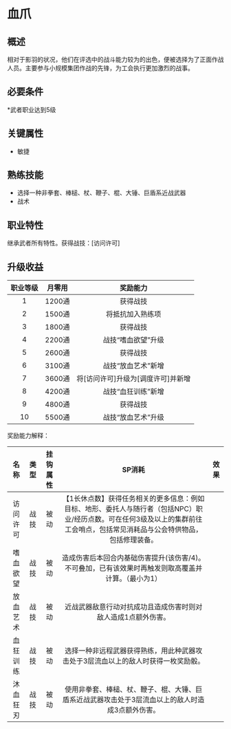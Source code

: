 # 血爪

## 概述

相对于影羽的状况，他们在评选中的战斗能力较为的出色，便被选择为了正面作战人员。主要参与小规模集团作战的先锋，为工会执行更加激烈的战事。

## 必要条件

*武者职业达到5级

## 关键属性

* 敏捷

## 熟练技能

* 选择一种非拳套、棒槌、杖、鞭子、棍、大锤、巨盾系近战武器
* 战术

## 职业特性

继承武者所有特性。获得战技：[访问许可]

## 升级收益

职业等级|月零用|奖励能力
:--:|:--:|:--:
1|1200通|获得战技|嗜血欲望
2|1500通|将抵抗加入熟练项 
3|1800通|获得战技|放血艺术
4|2200通|战技“嗜血欲望”升级|由本回合内提升至持续至下一回合结束
5|2600通|获得战技|血狂训练
6|3100通|战技“放血艺术”新增|同时对敌人进行一次抵抗判定流血。
7|3600通|将[访问许可]升级为[调度许可]并新增|使用90%的价格购买补给品，同时允许在4级以上的集群地点使用铁匠铺，以更低廉的价格升级装备。可在战斗中花费2AP调度一只经过训练的隼带来一份选定的补给品，价格为普通商店的1.5倍。（可使用5次）
8|4200通|战技“血狂训练”新增|使用该武器时，若生命值低于等于一半则抵抗鉴定获得一枚奖励骰。
9|4800通|获得战技|沐血狂刃 
10|5500通|战技“放血艺术”升级|同时对敌人进行一次半额阈值抵抗判定流血。

奖励能力解释：

名称|类型|挂钩属性|SP消耗|效果
:--:|:--:|:--:|:--:|:--:
访问许可|战技|被动|【1长休点数】获得任务相关的更多信息：例如目标、地形、委托人与随行者（包括NPC）职业/经历点数。可在任何3级及以上的集群前往工会哨点，包括常见消耗品与公会特供物品，包括修理装备。
嗜血欲望|战技|被动|造成伤害后本回合内基础伤害提升(该伤害/4)。不可叠加，已有该效果时再触发则取高覆盖并计算。（最小为1）
放血艺术|战技|被动|近战武器敌意行动对抗成功且造成伤害时则对敌人造成1点额外伤害。
血狂训练|战技|被动|选择一种非远程武器获得熟练，用此种武器攻击处于3层流血以上的敌人时获得一枚奖励骰。
沐血狂刃|战技|被动|使用非拳套、棒槌、杖、鞭子、棍、大锤、巨盾系近战武器攻击处于3层流血以上的敌人时造成3点额外伤害。

